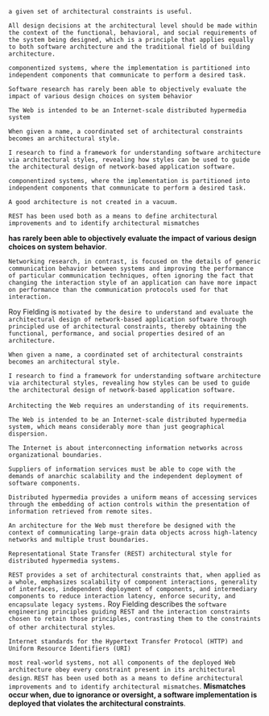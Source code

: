 `a given set of architectural constraints is useful.` 

`All design decisions at the architectural level should be made within the context of the functional, behavioral, and social requirements of the system being designed, which is a principle that applies equally to both software architecture and the traditional field of building architecture.` 

`componentized systems, where the implementation is partitioned into independent components that communicate to perform a desired task.`

`Software research has rarely been able to objectively evaluate the impact of various design choices on system behavior`

`The Web is intended to be an Internet-scale distributed hypermedia system`

`When given a name, a coordinated set of architectural constraints becomes an architectural style.`

`I research to find a framework for understanding software architecture via architectural styles, revealing how styles can be used to guide the architectural design of network-based application software.` 

`componentized systems, where the implementation is partitioned into independent components that communicate to perform a desired task.`

`A good architecture is not created in a vacuum.`

`REST has been used both as a means to define architectural improvements and to identify architectural mismatches`

__has rarely been able to objectively evaluate the impact of various design choices on system behavior__. 

`Networking research, in contrast, is focused on the details of generic communication behavior between systems and improving the performance of particular communication techniques, often ignoring the fact that changing the interaction style of an application can have more impact on performance than the communication protocols used for that interaction.`

Roy Fielding is `motivated by the desire to understand and evaluate the architectural design of network-based application software through principled use of architectural constraints, thereby obtaining the functional, performance, and social properties desired of an architecture.`

`When given a name, a coordinated set of architectural constraints becomes an architectural style.`

`I research to find a framework for understanding software architecture via architectural styles, revealing how styles can be used to guide the architectural design of network-based application software.` 

`Architecting the Web requires an understanding of its requirements`. 

`The Web is intended to be an Internet-scale distributed hypermedia system, which means considerably more than just geographical dispersion. `

`The Internet is about interconnecting information networks across organizational boundaries.` 

`Suppliers of information services must be able to cope with the demands of anarchic scalability and the independent deployment of software components. `

`Distributed hypermedia provides a uniform means of accessing services through the embedding of action controls within the presentation of information retrieved from remote sites.`

`An architecture for the Web must therefore be designed with the context of communicating large-grain data objects across high-latency networks and multiple trust boundaries.`

`Representational State Transfer (REST) architectural style for distributed hypermedia systems.` 

`REST provides a set of architectural constraints that, when applied as a whole, emphasizes scalability of component interactions, generality of interfaces, independent deployment of components, and intermediary components to reduce interaction latency, enforce security, and encapsulate legacy systems.` Roy Fielding describes the `software engineering principles guiding REST and the interaction constraints chosen to retain those principles, contrasting them to the constraints of other architectural styles`.

 `Internet standards for the Hypertext Transfer Protocol (HTTP) and Uniform Resource Identifiers (URI)`

`most real-world systems, not all components of the deployed Web architecture obey every constraint present in its architectural design`. `REST has been used both as a means to define architectural improvements and to identify architectural mismatches`. __Mismatches occur when, due to ignorance or oversight, a software implementation is deployed that violates the architectural constraints__.